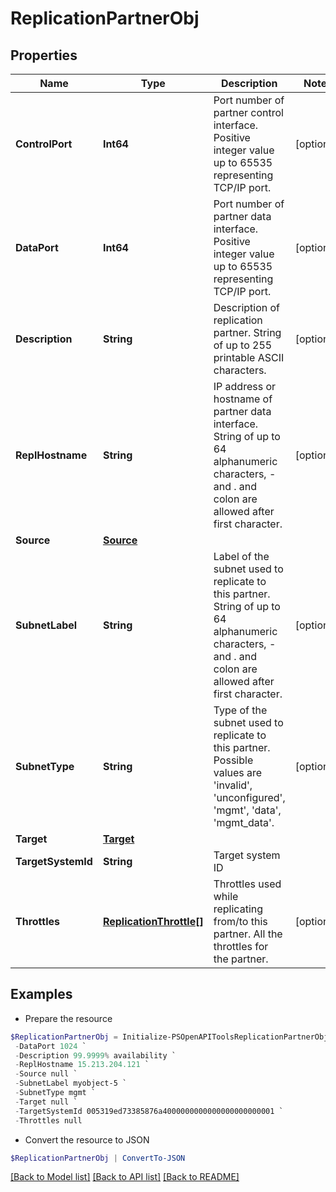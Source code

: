 # ReplicationPartnerObj
## Properties

Name | Type | Description | Notes
------------ | ------------- | ------------- | -------------
**ControlPort** | **Int64** | Port number of partner control interface. Positive integer value up to 65535 representing TCP/IP port. | [optional] 
**DataPort** | **Int64** | Port number of partner data interface. Positive integer value up to 65535 representing TCP/IP port. | [optional] 
**Description** | **String** | Description of replication partner. String of up to 255 printable ASCII characters. | [optional] 
**ReplHostname** | **String** | IP address or hostname of partner data interface. String of up to 64 alphanumeric characters, - and . and colon are allowed after first character. | [optional] 
**Source** | [**Source**](Source.md) |  | 
**SubnetLabel** | **String** | Label of the subnet used to replicate to this partner. String of up to 64 alphanumeric characters, - and . and colon are allowed after first character. | [optional] 
**SubnetType** | **String** | Type of the subnet used to replicate to this partner. Possible values are &#39;invalid&#39;, &#39;unconfigured&#39;, &#39;mgmt&#39;, &#39;data&#39;, &#39;mgmt_data&#39;. | [optional] 
**Target** | [**Target**](Target.md) |  | 
**TargetSystemId** | **String** | Target system ID | 
**Throttles** | [**ReplicationThrottle[]**](ReplicationThrottle.md) | Throttles used while replicating from/to this partner. All the throttles for the partner. | [optional] 

## Examples

- Prepare the resource
```powershell
$ReplicationPartnerObj = Initialize-PSOpenAPIToolsReplicationPartnerObj  -ControlPort 1024 `
 -DataPort 1024 `
 -Description 99.9999% availability `
 -ReplHostname 15.213.204.121 `
 -Source null `
 -SubnetLabel myobject-5 `
 -SubnetType mgmt `
 -Target null `
 -TargetSystemId 005319ed73385876a4000000000000000000000001 `
 -Throttles null
```

- Convert the resource to JSON
```powershell
$ReplicationPartnerObj | ConvertTo-JSON
```

[[Back to Model list]](../README.md#documentation-for-models) [[Back to API list]](../README.md#documentation-for-api-endpoints) [[Back to README]](../README.md)

